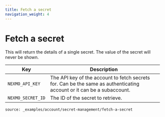 ```yaml
---
title: Fetch a secret
navigation_weight: 4
---
```


# Fetch a secret

This will return the details of a single secret. The value of the secret will
never be shown.

Key | Description
 -- | --
`NEXMO_API_KEY` | The API key of the account to fetch secrets for. Can be the same as authenticating account or it can be a subaccount.
`NEXMO_SECRET_ID` | The ID of the secret to retrieve.

```code_snippets
source: _examples/account/secret-management/fetch-a-secret
```
